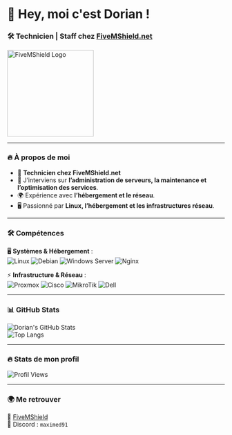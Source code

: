 # 👋 Hey, moi c'est Dorian !

### 🛠️ Technicien | Staff chez [FiveMShield.net](https://fivemshield.net)

<img src="https://i.ibb.co/4cmS749/fivemshield-logo.png" width="200px" alt="FiveMShield Logo" />

---

### 🔥 À propos de moi  
- 🚀 **Technicien chez FiveMShield.net**  
- 🔧 J’interviens sur **l’administration de serveurs, la maintenance et l’optimisation des services**.  
- 🌍 Expérience avec **l’hébergement et le réseau**.  
- 🖥️ Passionné par **Linux, l’hébergement et les infrastructures réseau**.  

---

### 🛠️ Compétences  

🖥️ **Systèmes & Hébergement** :  
![Linux](https://img.shields.io/badge/-Linux-FCC624?logo=linux&logoColor=black&style=for-the-badge)
![Debian](https://img.shields.io/badge/-Debian-A81D33?logo=debian&logoColor=white&style=for-the-badge)
![Windows Server](https://img.shields.io/badge/-Windows_Server-0078D7?logo=windows&logoColor=white&style=for-the-badge)
![Nginx](https://img.shields.io/badge/-Nginx-009639?logo=nginx&logoColor=white&style=for-the-badge)

⚡ **Infrastructure & Réseau** :  
![Proxmox](https://img.shields.io/badge/-Proxmox-E57000?logo=proxmox&logoColor=white&style=for-the-badge)
![Cisco](https://img.shields.io/badge/-Cisco-1BA0D7?logo=cisco&logoColor=white&style=for-the-badge)
![MikroTik](https://img.shields.io/badge/-MikroTik-FF6600?logo=mikrotik&logoColor=white&style=for-the-badge)
![Dell](https://img.shields.io/badge/-Dell-007DB8?logo=dell&logoColor=white&style=for-the-badge)

---

### 📊 GitHub Stats  
![Dorian's GitHub Stats](https://github-readme-stats.vercel.app/api?username=DorianDev&show_icons=true&theme=tokyonight&count_private=true)  
![Top Langs](https://github-readme-stats.vercel.app/api/top-langs/?username=DorianDev&layout=compact&theme=tokyonight)  

---

### 🔥 **Stats de mon profil**  
![Profil Views](https://komarev.com/ghpvc/?username=DorianDev&label=Visites&color=blue&style=for-the-badge)

---

### 🌍 Me retrouver  
📌 [FiveMShield](https://fivemshield.net)  
💬 Discord : `maximed91`
